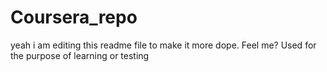 # Coursera_repo
yeah i am editing this readme file to make it more dope. Feel me?
Used for the purpose of learning or testing
